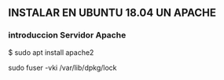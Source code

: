 ## INSTALAR EN UBUNTU 18.04 UN APACHE

### introduccion Servidor Apache


$ sudo apt install apache2

sudo fuser -vki /var/lib/dpkg/lock
